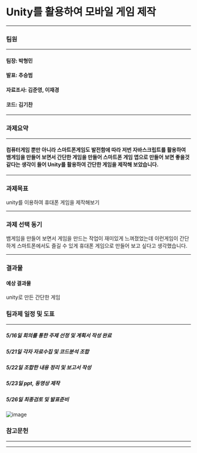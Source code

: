 # Unity를 활용하여 모바일 게임 제작
***
   
### 팀원 
***
   #### 팀장: 박형민 
   #### 발표: 추승범 
   #### 자료조사: 김준영, 이재경
   #### 코드: 김기찬 

***
### 과제요약 
***
#### 컴퓨터게임 뿐만 아니라 스마트폰게임도 발전함에 따라 저번 자바스크립트를 활용하여 뱀게임을 만들어 보면서 간단한 게임을 만들어 스마트폰 게임 앱으로 만들어 보면 좋을것 같다는 생각이 들어 Unity를 활용하여 간단한 게임을 제작해 보았습니다. 
***
### 과제목표 
unity를 이용하여 휴대폰 게임을 제작해보기
***
### 과제 선택 동기 
뱀게임을 만들어 보면서 게임을 만드는 작업이 재미있게 느껴졌었는데 이런게임이 간단하게 스마트폰에서도 즐길 수 있게 휴대폰 게임으로 만들어 보고 싶다고 생각했습니다. 
***
### 결과물
#### 예상 결과물 
unity로 만든 간단한 게임 
### 팀과제 일정 및 도표
***
##### 5/16일 회의를 통한 주제 선정 및 계획서 작성 완료
##### 5/21일 각자 자료수집 및 코드분석 조합
##### 5/22일 조합한 내용 정리 및 보고서 작성
##### 5/23일 ppt, 동영상 제작 
##### 5/26일 최종검토 및 발표준비
![image](https://user-images.githubusercontent.com/50895124/168554693-0accfc71-ce72-466c-a6d7-5f3c91ff37f5.png)
### 참고문헌
***
***



